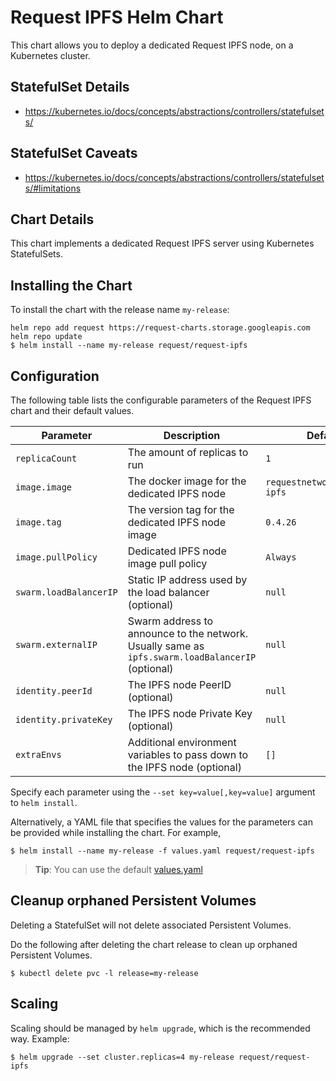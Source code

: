 # Request IPFS Helm Chart

This chart allows you to deploy a dedicated Request IPFS node, on a Kubernetes cluster.

## StatefulSet Details

- https://kubernetes.io/docs/concepts/abstractions/controllers/statefulsets/

## StatefulSet Caveats

- https://kubernetes.io/docs/concepts/abstractions/controllers/statefulsets/#limitations

## Chart Details

This chart implements a dedicated Request IPFS server using Kubernetes StatefulSets.

## Installing the Chart

To install the chart with the release name `my-release`:

```console
helm repo add request https://request-charts.storage.googleapis.com
helm repo update
$ helm install --name my-release request/request-ipfs
```

## Configuration

The following table lists the configurable parameters of the Request IPFS chart and their default values.

| Parameter              | Description                                                                                      | Default                       |
|------------------------|--------------------------------------------------------------------------------------------------|-------------------------------|
| `replicaCount`         | The amount of replicas to run                                                                    | `1`                           |
| `image.image`          | The docker image for the dedicated IPFS node                                                     | `requestnetwork/request-ipfs` |
| `image.tag`            | The version tag for the dedicated IPFS node image                                                | `0.4.26`                      |
| `image.pullPolicy`     | Dedicated IPFS node image pull policy                                                            | `Always`                      |
| `swarm.loadBalancerIP` | Static IP address used by the load balancer (optional)                                           | `null`                        |
| `swarm.externalIP`     | Swarm address to announce to the network. Usually same as `ipfs.swarm.loadBalancerIP` (optional) | `null`                        |
| `identity.peerId`      | The IPFS node PeerID (optional)                                                                  | `null`                        |
| `identity.privateKey`  | The IPFS node Private Key (optional)                                                             | `null`                        |
| `extraEnvs`            | Additional environment variables to pass down to the IPFS node (optional)                        | `[]`                          |

Specify each parameter using the `--set key=value[,key=value]` argument to `helm install`.

Alternatively, a YAML file that specifies the values for the parameters can be provided while installing the chart. For example,

```console
$ helm install --name my-release -f values.yaml request/request-ipfs
```

> **Tip**: You can use the default [values.yaml](values.yaml)

## Cleanup orphaned Persistent Volumes

Deleting a StatefulSet will not delete associated Persistent Volumes.

Do the following after deleting the chart release to clean up orphaned Persistent Volumes.

```console
$ kubectl delete pvc -l release=my-release
```

## Scaling

Scaling should be managed by `helm upgrade`, which is the recommended way. Example:

```
$ helm upgrade --set cluster.replicas=4 my-release request/request-ipfs
```

